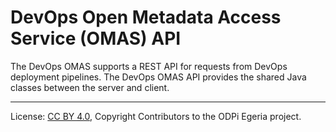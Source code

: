 <!-- SPDX-License-Identifier: CC-BY-4.0 -->
<!-- Copyright Contributors to the ODPi Egeria project. -->

# DevOps Open Metadata Access Service (OMAS) API

The DevOps OMAS supports a REST API for requests from DevOps deployment pipelines.
The DevOps OMAS API provides the shared Java classes between the
server and client.

----
License: [CC BY 4.0](https://creativecommons.org/licenses/by/4.0/),
Copyright Contributors to the ODPi Egeria project.
